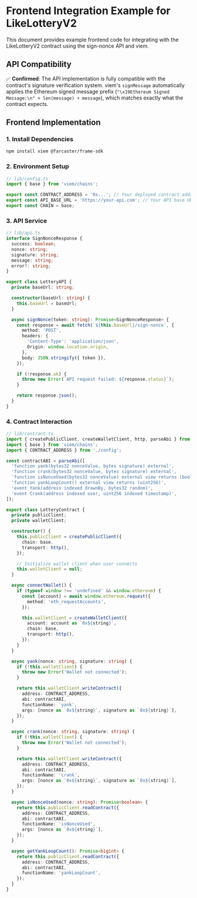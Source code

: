 # Frontend Integration Example for LikeLotteryV2

This document provides example frontend code for integrating with the LikeLotteryV2 contract using the sign-nonce API and viem.

## API Compatibility

✅ **Confirmed**: The API implementation is fully compatible with the contract's signature verification system. viem's `signMessage` automatically applies the Ethereum signed message prefix (`"\x19Ethereum Signed Message:\n" + len(message) + message`), which matches exactly what the contract expects.

## Frontend Implementation

### 1. Install Dependencies

```bash
npm install viem @farcaster/frame-sdk
```

### 2. Environment Setup

```typescript
// lib/config.ts
import { base } from 'viem/chains';

export const CONTRACT_ADDRESS = '0x...'; // Your deployed contract address
export const API_BASE_URL = 'https://your-api.com'; // Your API base URL
export const CHAIN = base;
```

### 3. API Service

```typescript
// lib/api.ts
interface SignNonceResponse {
  success: boolean;
  nonce: string;
  signature: string;
  message: string;
  error?: string;
}

export class LotteryAPI {
  private baseUrl: string;

  constructor(baseUrl: string) {
    this.baseUrl = baseUrl;
  }

  async signNonce(token: string): Promise<SignNonceResponse> {
    const response = await fetch(`${this.baseUrl}/sign-nonce`, {
      method: 'POST',
      headers: {
        'Content-Type': 'application/json',
        Origin: window.location.origin,
      },
      body: JSON.stringify({ token }),
    });

    if (!response.ok) {
      throw new Error(`API request failed: ${response.status}`);
    }

    return response.json();
  }
}
```

### 4. Contract Interaction

```typescript
// lib/contract.ts
import { createPublicClient, createWalletClient, http, parseAbi } from 'viem';
import { base } from 'viem/chains';
import { CONTRACT_ADDRESS } from './config';

const contractABI = parseAbi([
  'function yank(bytes32 nonceValue, bytes signature) external',
  'function crank(bytes32 nonceValue, bytes signature) external',
  'function isNonceUsed(bytes32 nonceValue) external view returns (bool)',
  'function yankLoopCount() external view returns (uint256)',
  'event Yank(address indexed drawnBy, bytes32 random)',
  'event Crank(address indexed user, uint256 indexed timestamp)',
]);

export class LotteryContract {
  private publicClient;
  private walletClient;

  constructor() {
    this.publicClient = createPublicClient({
      chain: base,
      transport: http(),
    });

    // Initialize wallet client when user connects
    this.walletClient = null;
  }

  async connectWallet() {
    if (typeof window !== 'undefined' && window.ethereum) {
      const [account] = await window.ethereum.request({
        method: 'eth_requestAccounts',
      });

      this.walletClient = createWalletClient({
        account: account as `0x${string}`,
        chain: base,
        transport: http(),
      });
    }
  }

  async yank(nonce: string, signature: string) {
    if (!this.walletClient) {
      throw new Error('Wallet not connected');
    }

    return this.walletClient.writeContract({
      address: CONTRACT_ADDRESS,
      abi: contractABI,
      functionName: 'yank',
      args: [nonce as `0x${string}`, signature as `0x${string}`],
    });
  }

  async crank(nonce: string, signature: string) {
    if (!this.walletClient) {
      throw new Error('Wallet not connected');
    }

    return this.walletClient.writeContract({
      address: CONTRACT_ADDRESS,
      abi: contractABI,
      functionName: 'crank',
      args: [nonce as `0x${string}`, signature as `0x${string}`],
    });
  }

  async isNonceUsed(nonce: string): Promise<boolean> {
    return this.publicClient.readContract({
      address: CONTRACT_ADDRESS,
      abi: contractABI,
      functionName: 'isNonceUsed',
      args: [nonce as `0x${string}`],
    });
  }

  async getYankLoopCount(): Promise<bigint> {
    return this.publicClient.readContract({
      address: CONTRACT_ADDRESS,
      abi: contractABI,
      functionName: 'yankLoopCount',
    });
  }
}
```
